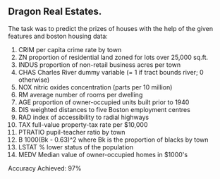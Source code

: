 ## Dragon Real Estates.

The task was to predict the prizes of houses with the help of the given features and boston housing data:

   1. CRIM      per capita crime rate by town
   2. ZN        proportion of residential land zoned for lots over 
                 25,000 sq.ft.
   3. INDUS     proportion of non-retail business acres per town
   4. CHAS      Charles River dummy variable (= 1 if tract bounds 
                 river; 0 otherwise)
   5. NOX       nitric oxides concentration (parts per 10 million)
   6. RM        average number of rooms per dwelling
   7. AGE       proportion of owner-occupied units built prior to 1940
   8. DIS       weighted distances to five Boston employment centres
   9. RAD       index of accessibility to radial highways
   10. TAX      full-value property-tax rate per $10,000
   11. PTRATIO  pupil-teacher ratio by town
   12. B        1000(Bk - 0.63)^2 where Bk is the proportion of blacks 
                 by town
   13. LSTAT    % lower status of the population
   14. MEDV     Median value of owner-occupied homes in $1000's
    
   Accuracy Achieved: 97%
   
